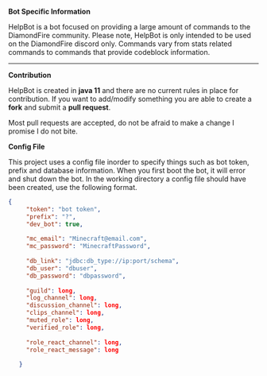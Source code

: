 **Bot Specific Information**

HelpBot is a bot focused on providing a large amount of commands to the DiamondFire community. Please note, HelpBot is
only intended to be used on the DiamondFire discord only. Commands vary from stats related commands to commands that
provide codeblock information.

***

**Contribution**

HelpBot is created in **java 11** and there are no current rules in place for contribution. If you want to add/modify
something you are able to create a **fork** and submit a **pull request**.

Most pull requests are accepted, do not be afraid to make a change I promise I do not bite.

**Config File**

This project uses a config file inorder to specify things such as bot token, prefix and database information. When you
first boot the bot, it will error and shut down the bot. In the working directory a config file should have been
created, use the following format.

```json
{
     "token": "bot token",
     "prefix": "?",
     "dev_bot": true,
     
     "mc_email": "Minecraft@email.com",
     "mc_password": "MinecraftPassword",
     
     "db_link": "jdbc:db_type://ip:port/schema",
     "db_user": "dbuser",
     "db_password": "dbpassword",
     
     "guild": long,
     "log_channel": long,
     "discussion_channel": long,
     "clips_channel": long,
     "muted_role": long,
     "verified_role": long,
     
     "role_react_channel": long,
     "role_react_message": long
     
   }